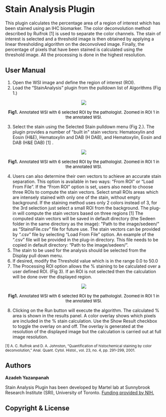 # Stain Analysis Plugin
This plugin calculates the percentage area of a region of interest which has been stained using an IHC biomarker. The color deconvolution method described by Ruifrok [1] is used to separate the color channels. The stain of interest is selected and a threshold image is then obtained by applying a linear thresholding algorithm on the deconvolved image. Finally, the percentage of pixels that have been stained is calculated using the threshold image. All the processing is done in the highest resolution.

## User Manual
1.	Open the WSI image and define the region of interest (ROI). 
2.	Load the “StainAnalysis” plugin from the pulldown list of Algorithms (Fig 1.)

<p align="center">
  <img src="https://github.com/sedeen-piip-plugins/RoiCropper/blob/master/Images/ROICroper_2.png"/>
</p>

<p align="center">
<strong>Fig1.</strong> 
  <font size="2" color="black">Annotated WSI with 6 selected ROI by the pathologist. Zoomed in ROI 1 in the annotated WSI.</font>
</p>

3.	Select the stain using the Selected Stain pulldown menu (Fig 2.). The plugin provides a number of "built in" stain vectors:   Hematoxylin and Eosin (H&E), Hematoxylin and DAB (H DAB), and Hematoxylin, Eosin and DAB (H&E DAB) [1] .

<p align="center">
  <img src="https://github.com/sedeen-piip-plugins/RoiCropper/blob/master/Images/ROICroper_2.png"/>
</p>

<p align="center">
<strong>Fig1.</strong> 
  <font size="2" color="black">Annotated WSI with 6 selected ROI by the pathologist. Zoomed in ROI 1 in the annotated WSI.</font>
</p>

4.	Users can also determine their own vectors to achieve an accurate stain separation. This option is available in two ways: “From ROI” or “Load From File”. If the “From ROI” option is set, users also need to choose three ROIs to compute the stain vectors. Select small ROIs areas which are intensely stained with only one of the stain, without empty background. If the staining method uses only 2 colors instead of 3, for the 3rd selection just select a small ROI from the background. The plug-in will compute the stain vectors based on three regions [1] 
The computed stain vectors will be saved in default directory (the Sedeen folder in the same directory as the image): "Path to the image/sedeen/" as “StainsFile.csv” file for future use. The stain vectors can be provided by “.csv” file by selecting “Load From File” option. An example of the “.csv” file will be provided in the plug-in directory. This file needs to be copied in default directory: “Path to the image/sedeen/”.
5.	The stain to be used for the analysis should be selected from the Display pull down menu.
6.	If desired, modify the Threshold value which is in the range 0.0 to 50.0
7.	The Processing ROI option allows the % staining to be calculated over a user defined ROI. (Fig 3). If an ROI is not selected then the calculation will be done over the displayed region.

<p align="center">
  <img src="https://github.com/sedeen-piip-plugins/RoiCropper/blob/master/Images/ROICroper_2.png"/>
</p>

<p align="center">
<strong>Fig1.</strong> 
  <font size="2" color="black">Annotated WSI with 6 selected ROI by the pathologist. Zoomed in ROI 1 in the annotated WSI.</font>
</p>

8.	Clicking on the Run button will execute the algorithm. The calculated % area is shown in the results panel. A color overlay shows which pixels are included in the % stain calculation. Use the Show Result checkbox to toggle the overlay on and off. The overlay is generated at the resolution of the displayed image but the calculation is carried out at full image resolution.

<p><small>[1]	A. C. Ruifrok and D. A. Johnston, “Quantification of histochemical staining by color deconvolution,” Anal. Quant. Cytol. Histol., vol. 23, no. 4, pp. 291–299, 2001.</small></p>

## Authors
**Azadeh Yazanpanah**

Stain Analysis Plugin has been developed by Martel lab at Sunnybrook Research Institute (SRI), University of Toronto.
[Funding provided by NIH.](https://itcr.nci.nih.gov/funded-project/pathology-image-informatics-platform-visualization-analysis-and-management)

## Copyright & License
